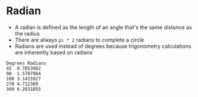# Radian

- A radian is defined as the length of an angle that's the same distance as the radius
- There are always `pi * 2` radians to complete a circle
- Radians are used instead of degrees because trigonometry calculations are inherently based on radians

```
Degrees	Radians
45	0.7853982
90	1.5707964
180	3.1415927
270	4.712389
360	6.2831855
```
